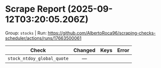 # Scrape Report (2025-09-12T03:20:05.206Z)

Group: `stocks`  |  Run: https://github.com/AlbertoRoca96/scraping-checks-scheduler/actions/runs/17663500061

| Check | Changed | Keys | Error |
|---|:---:|:--|:--|
| `stock_ntdoy_global_quote` | — |  |  |
